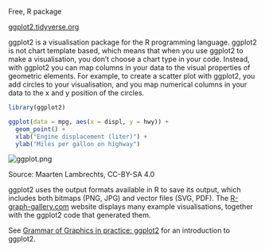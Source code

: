 Free, R package

[ggplot2.tidyverse.org](https://ggplot2.tidyverse.org/)

ggplot2 is a visualisation package for the R programming language. ggplot2 is not chart template based, which means that when you use ggplot2 to make a visualisation, you don’t choose a chart type in your code. Instead, with ggplot2 you can map columns in your data to the visual properties of geometric elements. For example, to create a scatter plot with ggplot2, you add circles to your visualisation, and you map numerical columns in your data to the x and y position of the circles.

```r
library(ggplot2)

ggplot(data = mpg, aes(x = displ, y = hwy)) + 
  geom_point() +
  xlab("Engine displacement (liter)") +
  ylab("Miles per gallon on highway")
```

![ggplot.png](Data%20visualisation%20design%20in%20practice%202%20tools%20208f06b06b0f4b21ad8ecf3047f02ce0/ggplot.png)

Source: Maarten Lambrechts, CC-BY-SA 4.0

ggplot2 uses the output formats available in R to save its output, which includes both bitmaps (PNG, JPG) and vector files (SVG, PDF). The [R-graph-gallery.com](http://R-graph-gallery.com) website displays many example visualisations, together with the ggplot2 code that generated them.

See <span class='internal-link'>[Grammar of Graphics in practice: ggplot2](grammar-of-graphics-in-practice-ggplot2)</span> for an introduction to ggplot2.

